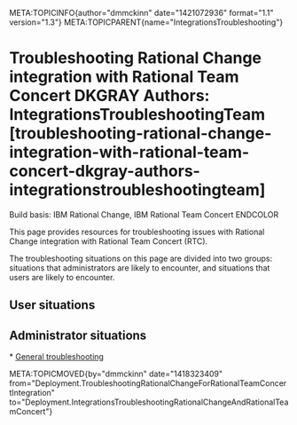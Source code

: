 META:TOPICINFO{author="dmmckinn" date="1421072936" format="1.1"
version="1.3"} META:TOPICPARENT{name="IntegrationsTroubleshooting"}

# Troubleshooting Rational Change integration with Rational Team Concert DKGRAY Authors: IntegrationsTroubleshootingTeam [troubleshooting-rational-change-integration-with-rational-team-concert-dkgray-authors-integrationstroubleshootingteam]

Build basis: IBM Rational Change, IBM Rational Team Concert ENDCOLOR

This page provides resources for troubleshooting issues with Rational
Change integration with Rational Team Concert (RTC).

The troubleshooting situations on this page are divided into two groups:
situations that administrators are likely to encounter, and situations
that users are likely to encounter.

## User situations

## Administrator situations

\* [General
troubleshooting](GeneralTroubleshootingRationalChangeAndRTCIntegration)

META:TOPICMOVED{by="dmmckinn" date="1418323409"
from="Deployment.TroubleshootingRationalChangeForRationalTeamConcertIntegration"
to="Deployment.IntegrationsTroubleshootingRationalChangeAndRationalTeamConcert"}
